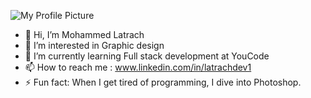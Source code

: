 ![My Profile Picture]([https://github.com/yourusername.png](https://github.com/LatrachDev/LatrachDev/blob/main/LinkedIn%20banner.jpg))

- 👋 Hi, I’m Mohammed Latrach
- 👀 I’m interested in Graphic design
- 🌱 I’m currently learning Full stack development at YouCode
- 📫 How to reach me : www.linkedin.com/in/latrachdev1
- ⚡ Fun fact: When I get tired of programming, I dive into Photoshop.
<!---
LatrachDev/LatrachDev is a ✨ special ✨ repository because its `README.md` (this file) appears on your GitHub profile.
You can click the Preview link to take a look at your changes.
--->
